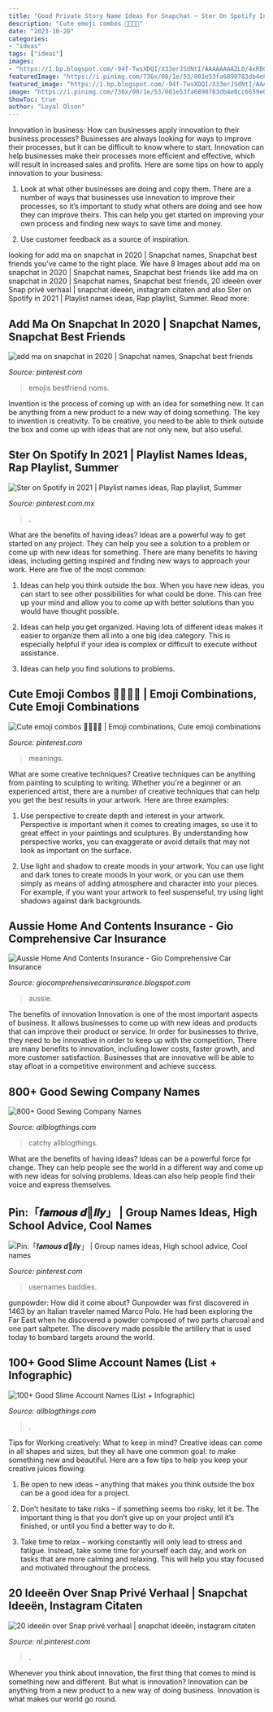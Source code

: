 ```yaml
---
title: "Good Private Story Name Ideas For Snapchat ~ Ster On Spotify In 2021"
description: "Cute emoji combos 🦋😍🎀🥰"
date: "2023-10-20"
categories:
- "ideas"
tags: ["ideas"]
images:
- "https://1.bp.blogspot.com/-94f-TwsXDQI/X33erJSdNtI/AAAAAAAAZL0/4xRBCao1daAjinS1cfaFZbrirgHVV2SYwCLcBGAsYHQ/s16000/slime-account-names-infographic-list.png"
featuredImage: "https://i.pinimg.com/736x/08/1e/53/081e53fa6890783db4e8cc6659e0dcd1.jpg"
featured_image: "https://1.bp.blogspot.com/-94f-TwsXDQI/X33erJSdNtI/AAAAAAAAZL0/4xRBCao1daAjinS1cfaFZbrirgHVV2SYwCLcBGAsYHQ/s16000/slime-account-names-infographic-list.png"
image: "https://i.pinimg.com/736x/08/1e/53/081e53fa6890783db4e8cc6659e0dcd1.jpg"
ShowToc: true
author: "Loyal Olson"
---
```



Innovation in business: How can businesses apply innovation to their business processes?
Businesses are always looking for ways to improve their processes, but it can be difficult to know where to start. Innovation can help businesses make their processes more efficient and effective, which will result in increased sales and profits. Here are some tips on how to apply innovation to your business: 
1. Look at what other businesses are doing and copy them. There are a number of ways that businesses use innovation to improve their processes, so it’s important to study what others are doing and see how they can improve theirs. This can help you get started on improving your own process and finding new ways to save time and money. 

2. Use customer feedback as a source of inspiration.

	

		
looking for add ma on snapchat in 2020 | Snapchat names, Snapchat best friends you've came to the right place. We have 8 Images about add ma on snapchat in 2020 | Snapchat names, Snapchat best friends like add ma on snapchat in 2020 | Snapchat names, Snapchat best friends, 20 ideeën over Snap privé verhaal | snapchat ideeën, instagram citaten and also Ster on Spotify in 2021 | Playlist names ideas, Rap playlist, Summer. Read more:
		
    
## Add Ma On Snapchat In 2020 | Snapchat Names, Snapchat Best Friends

<img loading=lazy src="https://i.pinimg.com/736x/1f/cd/f6/1fcdf6db7179451b1511a16bad70ce26.jpg" onerror="this.onerror=null;this.src='https://tse3.mm.bing.net/th?id=OIP.v0meebzyb6oFincjlTCprQHaOt&amp;pid=15.1';" alt="add ma on snapchat in 2020 | Snapchat names, Snapchat best friends">

_Source: pinterest.com_

>emojis bestfriend noms. 

	

Invention is the process of coming up with an idea for something new. It can be anything from a new product to a new way of doing something. The key to invention is creativity. To be creative, you need to be able to think outside the box and come up with ideas that are not only new, but also useful.

    
## Ster On Spotify In 2021 | Playlist Names Ideas, Rap Playlist, Summer

<img loading=lazy src="https://i.pinimg.com/736x/a4/a4/0b/a4a40b116858227955a1d9510fb7083c.jpg" onerror="this.onerror=null;this.src='https://tse3.mm.bing.net/th?id=OIP.e6230MKHii3EAPmPHKeUBAHaNK&amp;pid=15.1';" alt="Ster on Spotify in 2021 | Playlist names ideas, Rap playlist, Summer">

_Source: pinterest.com.mx_

>. 

	

What are the benefits of having ideas?
Ideas are a powerful way to get started on any project. They can help you see a solution to a problem or come up with new ideas for something. There are many benefits to having ideas, including getting inspired and finding new ways to approach your work. Here are five of the most common: 
1. Ideas can help you think outside the box. When you have new ideas, you can start to see other possibilities for what could be done. This can free up your mind and allow you to come up with better solutions than you would have thought possible. 

2. Ideas can help you get organized. Having lots of different ideas makes it easier to organize them all into a one big idea category. This is especially helpful if your idea is complex or difficult to execute without assistance. 

3. Ideas can help you find solutions to problems.

    
## Cute Emoji Combos 🦋😍🎀🥰 | Emoji Combinations, Cute Emoji Combinations

<img loading=lazy src="https://i.pinimg.com/736x/08/1e/53/081e53fa6890783db4e8cc6659e0dcd1.jpg" onerror="this.onerror=null;this.src='https://tse1.mm.bing.net/th?id=OIP.t6BIxIYnyqm4FM3HnzTphgHaNL&amp;pid=15.1';" alt="Cute emoji combos 🦋😍🎀🥰 | Emoji combinations, Cute emoji combinations">

_Source: pinterest.com_

>meanings. 

	

What are some creative techniques?
Creative techniques can be anything from painting to sculpting to writing. Whether you're a beginner or an experienced artist, there are a number of creative techniques that can help you get the best results in your artwork. Here are three examples:
1. Use perspective to create depth and interest in your artwork. Perspective is important when it comes to creating images, so use it to great effect in your paintings and sculptures. By understanding how perspective works, you can exaggerate or avoid details that may not look as important on the surface.

2. Use light and shadow to create moods in your artwork. You can use light and dark tones to create moods in your work, or you can use them simply as means of adding atmosphere and character into your pieces. For example, if you want your artwork to feel suspenseful, try using light shadows against dark backgrounds.

    
## Aussie Home And Contents Insurance - Gio Comprehensive Car Insurance

<img loading=lazy src="https://lh6.googleusercontent.com/proxy/auW48NyXX31OI64mgunZKKugt2-6-ElclZ4KvZEE9M5DPYKTWDK1i4OQ0X38gubp2XQgwcfDDqEJ6rbJkZL4aAO6dKptDoZry1L4nLzwAr0gcg=w1200-h630-p-k-no-nu" onerror="this.onerror=null;this.src='https://tse1.mm.bing.net/th?id=OIP.lqVLYVs5p0-tj7ZdnVRhrQHaCV&amp;pid=15.1';" alt="Aussie Home And Contents Insurance - Gio Comprehensive Car Insurance">

_Source: giocomprehensivecarinsurance.blogspot.com_

>aussie. 

	

The benefits of innovation
Innovation is one of the most important aspects of business. It allows businesses to come up with new ideas and products that can improve their product or service. In order for businesses to thrive, they need to be innovative in order to keep up with the competition. There are many benefits to innovation, including lower costs, faster growth, and more customer satisfaction. Businesses that are innovative will be able to stay afloat in a competitive environment and achieve success.

    
## 800+ Good Sewing Company Names

<img loading=lazy src="https://1.bp.blogspot.com/-TQnVkJKu7_Y/XuTx9tZIPzI/AAAAAAAAXZA/eOln2-vVTo47IpQEd4umlMOnz7KlJiGSgCK4BGAsYHg/d/12.png" onerror="this.onerror=null;this.src='https://tse4.mm.bing.net/th?id=OIP.LjhbMcYpIcWidMP-uRvBDwHaRO&amp;pid=15.1';" alt="800+ Good Sewing Company Names">

_Source: allblogthings.com_

>catchy allblogthings. 

	

What are the benefits of having ideas?
Ideas can be a powerful force for change. They can help people see the world in a different way and come up with new ideas for solving problems. Ideas can also help people find their voice and express themselves.

    
## Pin:「𝒇𝒂𝒎𝒐𝒖𝒔 𝒅🍪𝒍𝒍𝒚」 | Group Names Ideas, High School Advice, Cool Names

<img loading=lazy src="https://i.pinimg.com/736x/52/87/cd/5287cd6809251b9f89a95c737b1606bd.jpg" onerror="this.onerror=null;this.src='https://tse1.mm.bing.net/th?id=OIP.C-Ro4hElzNd4tjLbs0mxegHaHa&amp;pid=15.1';" alt="Pin:「𝒇𝒂𝒎𝒐𝒖𝒔 𝒅🍪𝒍𝒍𝒚」 | Group names ideas, High school advice, Cool names">

_Source: pinterest.com_

>usernames baddies. 

	

gunpowder: How did it come about?
Gunpowder was first discovered in 1463 by an Italian traveler named Marco Polo. He had been exploring the Far East when he discovered a powder composed of two parts charcoal and one part saltpeter. The discovery made possible the artillery that is used today to bombard targets around the world.

    
## 100+ Good Slime Account Names (List + Infographic)

<img loading=lazy src="https://1.bp.blogspot.com/-94f-TwsXDQI/X33erJSdNtI/AAAAAAAAZL0/4xRBCao1daAjinS1cfaFZbrirgHVV2SYwCLcBGAsYHQ/s16000/slime-account-names-infographic-list.png" onerror="this.onerror=null;this.src='https://tse1.mm.bing.net/th?id=OIP.M11vjfClXBp-2JhHVLPh4gHaRO&amp;pid=15.1';" alt="100+ Good Slime Account Names (List + Infographic)">

_Source: allblogthings.com_

>. 

	

Tips for Working creatively: What to keep in mind?
Creative ideas can come in all shapes and sizes, but they all have one common goal: to make something new and beautiful. Here are a few tips to help you keep your creative juices flowing:
1. Be open to new ideas – anything that makes you think outside the box can be a good idea for a project.

2. Don’t hesitate to take risks – if something seems too risky, let it be. The important thing is that you don’t give up on your project until it’s finished, or until you find a better way to do it.

3. Take time to relax – working constantly will only lead to stress and fatigue. Instead, take some time for yourself each day, and work on tasks that are more calming and relaxing. This will help you stay focused and motivated throughout the process.

    
## 20 Ideeën Over Snap Privé Verhaal | Snapchat Ideeën, Instagram Citaten

<img loading=lazy src="https://i.pinimg.com/474x/71/1f/91/711f915d51eca1ef35ccd36d0e1d732a.jpg" onerror="this.onerror=null;this.src='https://tse2.mm.bing.net/th?id=OIP.Ha90oNzJ_-X-KfjVVjN_IwAAAA&amp;pid=15.1';" alt="20 ideeën over Snap privé verhaal | snapchat ideeën, instagram citaten">

_Source: nl.pinterest.com_

>. 

	

Whenever you think about innovation, the first thing that comes to mind is something new and different. But what is innovation? Innovation can be anything from a new product to a new way of doing business. Innovation is what makes our world go round.

